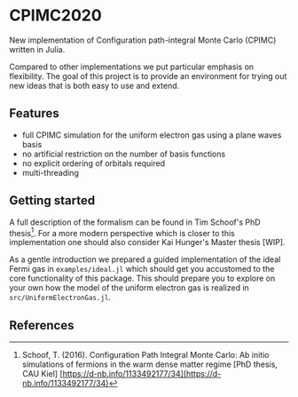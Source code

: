# CPIMC2020

New implementation of Configuration path-integral Monte Carlo (CPIMC) written in Julia.

Compared to other implementations we put particular emphasis on flexibility. The goal of this project is to provide an environment for trying out new ideas that is both easy to use and extend.

## Features
- full CPIMC simulation for the uniform electron gas using a plane waves basis
- no artificial restriction on the number of basis functions
- no explicit ordering of orbitals required
- multi-threading

## Getting started

A full description of the formalism can be found in Tim Schoof's PhD thesis[^1]. For a more modern perspective which is closer to this implementation one should also consider Kai Hunger's Master thesis [WIP].

As a gentle introduction we prepared a guided implementation of the ideal Fermi gas in `examples/ideal.jl` which should get you accustomed to the core functionality of this package. This should prepare you to explore on your own how the model of the uniform electron gas is realized in `src/UniformElectronGas.jl`.


## References

[^1]: Schoof, T. (2016). Configuration Path Integral Monte Carlo: Ab initio simulations of fermions in the warm dense matter regime [PhD thesis, CAU Kiel] [https://d-nb.info/1133492177/34](https://d-nb.info/1133492177/34)





